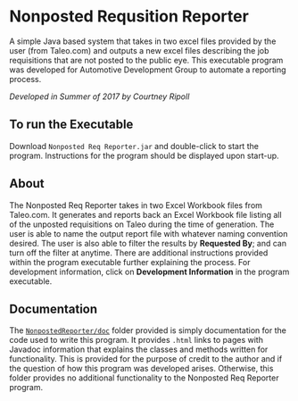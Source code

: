 # Nonposted Requsition Reporter

A simple Java based system that takes in two excel files provided by the user (from Taleo.com) and outputs a new excel files describing the job requisitions that are not posted to the public eye. This executable program was developed for Automotive Development Group to automate a reporting process.

_Developed in Summer of 2017 by Courtney Ripoll_

## To run the Executable

Download `Nonposted Req Reporter.jar` and double-click to start the program. Instructions for the program should be displayed upon start-up.

## About

The Nonposted Req Reporter takes in two Excel Workbook files from Taleo.com. It generates and reports back an Excel Workbook
file listing all of the unposted requisitions on Taleo during the time of generation. The user is able to name the output report file
with whatever naming convention desired. The user is also able to filter the results by **Requested By**; and can turn off the
filter at anytime. There are additional instructions provided within the program executable further explaining the process.
For development information, click on **Development Information** in the program executable.

## Documentation

The [`NonpostedReporter/doc`](https://github.com/ctripoll/ADG_RequisitionReporter/tree/master/NonpostedReporter/doc) folder provided is simply documentation for the code used to write this program. It provides `.html` links to pages with Javadoc information that explains the classes and methods written for functionality. This is provided for the
purpose of credit to the author and if the question of how this program was developed arises. Otherwise, this folder
provides no additional functionality to the Nonposted Req Reporter program.
